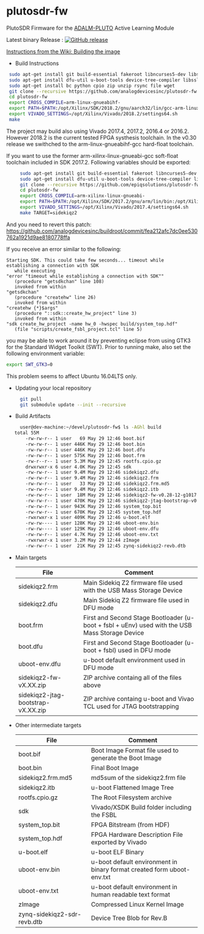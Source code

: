 # plutosdr-fw
PlutoSDR Firmware for the [ADALM-PLUTO](https://wiki.analog.com/university/tools/pluto "PlutoSDR Wiki Page") Active Learning Module

Latest binary Release : [![GitHub release](https://img.shields.io/github/release/analogdevicesinc/plutosdr-fw.svg)](https://github.com/analogdevicesinc/plutosdr-fw/releases/latest)

[Instructions from the Wiki: Building the image](https://wiki.analog.com/university/tools/pluto/building_the_image)

* Build Instructions
```bash
 sudo apt-get install git build-essential fakeroot libncurses5-dev libssl-dev ccache
 sudo apt-get install dfu-util u-boot-tools device-tree-compiler libssl1.0-dev mtools
 sudo apt-get install bc python cpio zip unzip rsync file wget
 git clone --recursive https://github.com/analogdevicesinc/plutosdr-fw.git
 cd plutosdr-fw
 export CROSS_COMPILE=arm-linux-gnueabihf-
 export PATH=$PATH:/opt/Xilinx/SDK/2018.2/gnu/aarch32/lin/gcc-arm-linux-gnueabi/bin
 export VIVADO_SETTINGS=/opt/Xilinx/Vivado/2018.2/settings64.sh
 make

```

The project may build also using Vivado 2017.4, 2017.2, 2016.4 or 2016.2.
However 2018.2 is the current tested FPGA systhesis toolchain.
In the v0.30 release we swithched to the arm-linux-gnueabihf-gcc hard-float toolchain.

If you want to use the former arm-xilinx-linux-gnueabi-gcc soft-float toolchain included in SDK 2017.2.
Following variables should be exported:


 ```bash
      sudo apt-get install git build-essential fakeroot libncurses5-dev libssl-dev ccache 
      sudo apt-get install dfu-util u-boot-tools device-tree-compiler libssl1.0-dev mtools
      git clone --recursive https://github.com/epiqsolutions/plutosdr-fw.git
      cd plutosdr-fw
      export CROSS_COMPILE=arm-xilinx-linux-gnueabi-
      export PATH=$PATH:/opt/Xilinx/SDK/2017.2/gnu/arm/lin/bin:/opt/Xilinx/SDK/2017.2/bin
      export VIVADO_SETTINGS=/opt/Xilinx/Vivado/2017.4/settings64.sh
      make TARGET=sidekiqz2
 ```

And you need to revert this patch:
https://github.com/analogdevicesinc/buildroot/commit/fea212afc7dc0ee530762a1921d9ae8180778ffa


 If you receive an error similar to the following:
 ```
 Starting SDK. This could take few seconds... timeout while establishing a connection with SDK
    while executing
"error "timeout while establishing a connection with SDK""
    (procedure "getsdkchan" line 108)
    invoked from within
"getsdkchan"
    (procedure "createhw" line 26)
    invoked from within
"createhw {*}$args"
    (procedure "::sdk::create_hw_project" line 3)
    invoked from within
"sdk create_hw_project -name hw_0 -hwspec build/system_top.hdf"
    (file "scripts/create_fsbl_project.tcl" line 5)
```
you may be able to work around it by preventing eclipse from using GTK3 for the Standard Widget Toolkit (SWT). Prior to running make, also set the following environment variable: 
```bash
export SWT_GTK3=0
```
This problem seems to affect Ubuntu 16.04LTS only.

 * Updating your local repository 
 ```bash 
      git pull
      git submodule update --init --recursive
 ```
   
* Build Artifacts
 ```bash
      user@dev-machine:~/devel/plutosdr-fw$ ls -AGhl build
	total 55M
        -rw-rw-r-- 1 user   69 May 29 12:46 boot.bif
        -rw-rw-r-- 1 user 446K May 29 12:46 boot.bin
        -rw-rw-r-- 1 user 446K May 29 12:46 boot.dfu
        -rw-rw-r-- 1 user 575K May 29 12:46 boot.frm
        -rw-r--r-- 1 user 5.3M May 29 12:45 rootfs.cpio.gz
        drwxrwxr-x 6 user 4.0K May 29 12:45 sdk
        -rw-rw-r-- 1 user 9.4M May 29 12:46 sidekiqz2.dfu
        -rw-rw-r-- 1 user 9.4M May 29 12:46 sidekiqz2.frm
        -rw-rw-r-- 1 user   33 May 29 12:46 sidekiqz2.frm.md5
        -rw-rw-r-- 1 user 9.4M May 29 12:46 sidekiqz2.itb
        -rw-rw-r-- 1 user  18M May 29 12:46 sidekiqz2-fw-v0.28-12-g1017.zip
        -rw-rw-r-- 1 user 470K May 29 12:46 sidekiqz2-jtag-bootstrap-v0.28-12-g1017.zip
        -rw-rw-r-- 1 user 943K May 29 12:46 system_top.bit
        -rw-rw-r-- 1 user 670K May 29 12:45 system_top.hdf
        -rwxrwxr-x 1 user 409K May 29 12:46 u-boot.elf
        -rw-rw---- 1 user 128K May 29 12:46 uboot-env.bin
        -rw-rw---- 1 user 129K May 29 12:46 uboot-env.dfu
        -rw-rw-r-- 1 user 4.7K May 29 12:46 uboot-env.txt
        -rwxrwxr-x 1 user 3.2M May 29 12:44 zImage
        -rw-rw-r-- 1 user  21K May 29 12:45 zynq-sidekiqz2-revb.dtb
 ```
 
 * Main targets
 
     | File  | Comment |
     | ------------- | ------------- | 
     | sidekiqz2.frm | Main Sidekiq Z2 firmware file used with the USB Mass Storage Device |
     | sidekiqz2.dfu | Main Sidekiq Z2 firmware file used in DFU mode |
     | boot.frm  | First and Second Stage Bootloader (u-boot + fsbl + uEnv) used with the USB Mass Storage Device |
     | boot.dfu  | First and Second Stage Bootloader (u-boot + fsbl) used in DFU mode |
     | uboot-env.dfu  | u-boot default environment used in DFU mode |
     | sidekiqz2-fw-vX.XX.zip  | ZIP archive containg all of the files above |
     | sidekiqz2-jtag-bootstrap-vX.XX.zip  | ZIP archive containg u-boot and Vivao TCL used for JTAG bootstrapping |
 
  * Other intermediate targets

     | File  | Comment |
     | ------------- | ------------- |
     | boot.bif | Boot Image Format file used to generate the Boot Image |
     | boot.bin | Final Boot Image |
     | sidekiqz2.frm.md5 | md5sum of the sidekiqz2.frm file |
     | sidekiqz2.itb | u-boot Flattened Image Tree |
     | rootfs.cpio.gz | The Root Filesystem archive |
     | sdk | Vivado/XSDK Build folder including  the FSBL |
     | system_top.bit | FPGA Bitstream (from HDF) |
     | system_top.hdf | FPGA Hardware Description  File exported by Vivado |
     | u-boot.elf | u-boot ELF Binary |
     | uboot-env.bin | u-boot default environment in binary format created form uboot-env.txt |
     | uboot-env.txt | u-boot default environment in human readable text format |
     | zImage | Compressed Linux Kernel Image |
     | zynq-sidekiqz2-sdr-revb.dtb | Device Tree Blob for Rev.B |

